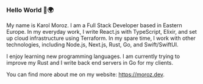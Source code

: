 ### Hello World 👋🌍

My name is Karol Moroz. I am a Full Stack Developer based in Eastern Europe.
In my everyday work, I write React.js with TypeScript, Elixir, and set up cloud infrastructure using Terraform.
In my spare time, I work with other technologies, including Node.js, Next.js, Rust, Go, and Swift/SwiftUI.

I enjoy learning new programming languages. I am currently trying to improve my Rust and I write back end servers
in Go for my clients.

You can find more about me on my website: <a href="https://moroz.dev" target="_blank" rel="noopener noreferrer">https://moroz.dev</a>.

<!--
**moroz/moroz** is a ✨ _special_ ✨ repository because its `README.md` (this file) appears on your GitHub profile.

Here are some ideas to get you started:

- 🔭 I’m currently working on ...
- 🌱 I’m currently learning ...
- 👯 I’m looking to collaborate on ...
- 🤔 I’m looking for help with ...
- 💬 Ask me about ...
- 📫 How to reach me: ...
- 😄 Pronouns: ...
- ⚡ Fun fact: ...
-->
